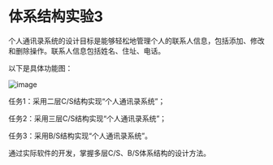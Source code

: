 # 体系结构实验3
个人通讯录系统的设计目标是能够轻松地管理个人的联系人信息，包括添加、修改和删除操作。联系人信息包括姓名、住址、电话。

以下是具体功能图：

![image](https://github.com/user-attachments/assets/79e40e64-dbe5-41eb-870f-42ef9f0daf05)


任务1：采用二层C/S结构实现“个人通讯录系统”；

任务2：采用三层C/S结构实现“个人通讯录系统”；

任务3：采用B/S结构实现“个人通讯录系统”。

通过实际软件的开发，掌握多层C/S、B/S体系结构的设计方法。

